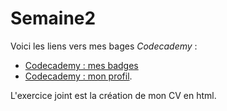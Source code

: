 # Semaine2

Voici les liens vers mes bages *Codecademy* :
  * [Codecademy : mes badges](https://www.codecademy.com/users/JeanLefrancois/achievements)
  * [Codecademy : mon profil](https://www.codecademy.com/JeanLefrancois).
  
 L'exercice joint est la création de mon CV en html.

